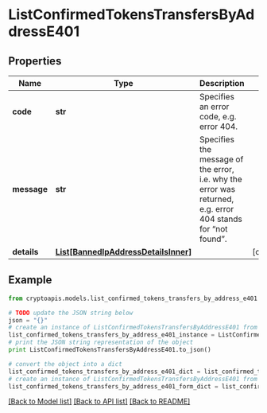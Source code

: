 # ListConfirmedTokensTransfersByAddressE401


## Properties
Name | Type | Description | Notes
------------ | ------------- | ------------- | -------------
**code** | **str** | Specifies an error code, e.g. error 404. | 
**message** | **str** | Specifies the message of the error, i.e. why the error was returned, e.g. error 404 stands for “not found”. | 
**details** | [**List[BannedIpAddressDetailsInner]**](BannedIpAddressDetailsInner.md) |  | [optional] 

## Example

```python
from cryptoapis.models.list_confirmed_tokens_transfers_by_address_e401 import ListConfirmedTokensTransfersByAddressE401

# TODO update the JSON string below
json = "{}"
# create an instance of ListConfirmedTokensTransfersByAddressE401 from a JSON string
list_confirmed_tokens_transfers_by_address_e401_instance = ListConfirmedTokensTransfersByAddressE401.from_json(json)
# print the JSON string representation of the object
print ListConfirmedTokensTransfersByAddressE401.to_json()

# convert the object into a dict
list_confirmed_tokens_transfers_by_address_e401_dict = list_confirmed_tokens_transfers_by_address_e401_instance.to_dict()
# create an instance of ListConfirmedTokensTransfersByAddressE401 from a dict
list_confirmed_tokens_transfers_by_address_e401_form_dict = list_confirmed_tokens_transfers_by_address_e401.from_dict(list_confirmed_tokens_transfers_by_address_e401_dict)
```
[[Back to Model list]](../README.md#documentation-for-models) [[Back to API list]](../README.md#documentation-for-api-endpoints) [[Back to README]](../README.md)


